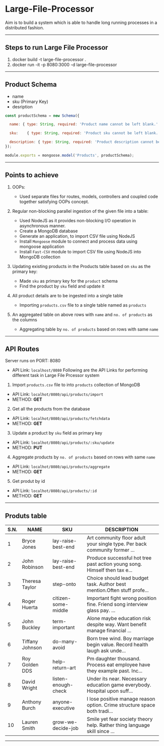 # Large-File-Processor

Aim is to build a system which is able to handle long running processes in a distributed fashion.

---
## Steps to run Large File Processor

  1. docker build -t large-file-processor .
  2. docker run -it -p 8080:3000 -d large-file-processor

---
## Product Schema
  - name
  - sku (Primary Key)
  - desription

```javascript
const productSchema = new Schema({

  name: { type: String, required: 'Product name cannot be left blank.' },

  sku:    { type: String, required: 'Product sku cannot be left blank.', unique: true },

  description: { type: String, required: 'Product description cannot be left blank.' }
});

module.exports = mongoose.model('Products', productSchema);

```
---
## Points to achieve

1. OOPs:
    - Used separate files for routes, models, controllers and coupled code together satisfying OOPs concept.


2. Regular non-blocking parallel ingestion of the given file into a table:
    - Used NodeJS as it provides non-blocking I/O operation in asynchronous manner.
    - Create a MongoDB database
    - Generate an application, to import CSV file using NodeJS
    - Install `Mongoose` module to connect and process data using mongoose application
    - Install `Fast-CSV` module to import CSV file using NodeJS into MongoDB collection


3. Updating existing products in the Products table based on `sku` as the primary key:
    - Made `sku` as primary key for the `product` schema
    - Find the product by `sku` field and update it


4. All product details are to be ingested into a single table
    - Importing `products.csv` file to a single table named as `products`


5. An aggregated table on above rows with `name` and `no. of products` as the columns
    - Aggregating table by `no. of products` based on rows with same `name`

---
## API Routes

Server runs on PORT: 8080
  - API Link: `localhost/8080`
Following are the API Links for performing different task in Large File Prcessor system
1. Import `products.csv` file to into `products` collection of MongoDB
  - API Link: `localhot/8080/api/products/import`
  - METHOD: **GET**
2. Get all the products from the database
  - API Link: `localhot/8080/api/products/fetchdata`
  - METHOD: **GET**
3. Update a product by `sku` field as primary key
  - API Link: `localhot/8080/api/products/:sku/update`
  - METHOD: **PUT**
4. Aggregate products by `no. of products` based on rows with same `name`
  - API Link: `localhot/8080/api/products/aggregate`
  - METHOD: **GET**
5. Get produt by id
  - API Link: `localhot/8080/api/products/:id`
  - METHOD: **GET**
  
---
## Produts table

|S.N.|NAME|SKU|DESCRIPTION|
|---|---|---|---|
|1|Bryce Jones|lay-raise-best-end|Art community floor adult your single type. Per back community former ...|
|2|John Robinson|lay-raise-best-end|Produce successful hot tree past action young song. Himself then tax e...|
|3|Theresa Taylor|step-onto|Choice should lead budget task. Author best mention.Often stuff profe...|
|4|Roger Huerta|citizen-some-middle|Important fight wrong position fine. Friend song interview glass pay. ...|
|5|John Buckley|term-important|Alone maybe education risk despite way. Want benefit manage financial ...|
|6|Tiffany Johnson|do-many-avoid|Born tree wind. Boy marriage begin value. Record health laugh ask unde...|
|7|Roy Golden DDS|help-return-art|Pm daughter thousand. Process eat employee have they example past. Inc...|
|8|David Wright|listen-enough-check|Under its near. Necessary education game everybody. Hospital upon suff...|
|9|Anthony Burch|anyone-executive|I lose positive manage reason option. Crime structure space both tradi...|
|10|Lauren Smith|grow-we-decide-job|Smile yet fear society theory help. Rather thing language skill since ...|

---
  

  
